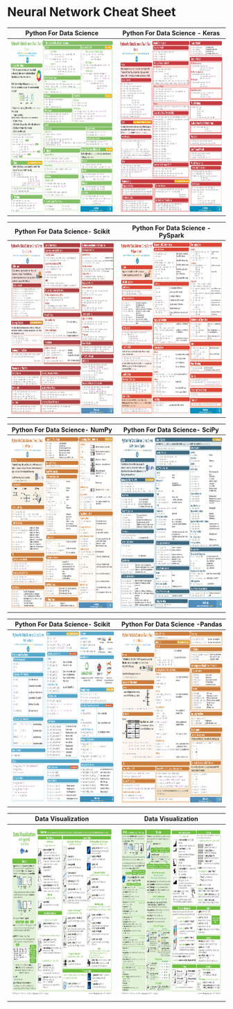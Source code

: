 # Neural Network Cheat Sheet


|Python For Data Science|Python For Data Science - Keras|
|:---:|:---:|
|<img src="./images/nncs (1).png" width="600" height="400"/>|<img src="./images/nncs (8).jpg" width="600" height="400"/>|

|Python For Data Science- Scikit|Python For Data Science -PySpark|
|:---:|:---:|
|<img src="./images/nncs (14).png" width="600" height="400"/>|<img src="./images/nncs (6).jpg" width="600" height="400"/>|

|Python For Data Science- NumPy|Python For Data Science- SciPy|
|:---:|:---:|
|<img src="./images/nncs (16).png" width="600" height="400"/>|<img src="./images/nncs (7).png" width="600" height="400"/>|

|Python For Data Science- Scikit|Python For Data Science -Pandas|
|:---:|:---:|
|<img src="./images/nncs (15).png" width="600" height="400"/>|<img src="./images/nncs (5).png" width="600" height="400"/>|

|Data Visualization|Data Visualization|
|:---:|:---:|
|<img src="./images/nncs (5).jpg" width="600" height="400"/>|<img src="./images/nncs (7).jpg" width="600" height="400"/>|
